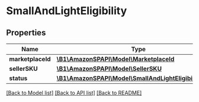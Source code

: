 # SmallAndLightEligibility

## Properties
Name | Type | Description | Notes
------------ | ------------- | ------------- | -------------
**marketplaceId** | [**\B1\AmazonSPAPI\Model\MarketplaceId**](MarketplaceId.md) |  | 
**sellerSKU** | [**\B1\AmazonSPAPI\Model\SellerSKU**](SellerSKU.md) |  | 
**status** | [**\B1\AmazonSPAPI\Model\SmallAndLightEligibilityStatus**](SmallAndLightEligibilityStatus.md) |  | 

[[Back to Model list]](../README.md#documentation-for-models) [[Back to API list]](../README.md#documentation-for-api-endpoints) [[Back to README]](../README.md)


